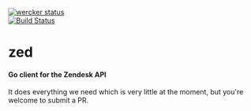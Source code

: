 [![wercker status](https://app.wercker.com/status/6a6c3925daf45d5e08b9bc6a3064e9cf/s "wercker status")](https://app.wercker.com/project/bykey/6a6c3925daf45d5e08b9bc6a3064e9cf)  
[![Build Status](https://travis-ci.org/pzurek/zed.svg?branch=master)](https://travis-ci.org/pzurek/zed)

zed
===

#### Go client for the Zendesk API

It does everything we need which is very little at the moment, but you're welcome to submit a PR.
